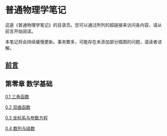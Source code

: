 # 普通物理学笔记

这是《普通物理学笔记》的目录页。您可以通过所列的超链接来访问各内容，请从前言开始阅读。

本笔记将会持续缓慢更新。事务繁多，可能存在未添加部分插图的问题，请读者谅解。

## [前言](foreword.html)

## 第零章 数学基础

[0.1 三角函数](chapter0/0_1.html)

[0.2 双曲函数](chapter0/0_2.html)

[0.3 坐标系与参数方程](chapter0/0_3.html)

[0.4 数列与级数](chapter0/0_4.html)
